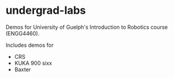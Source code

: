 # undergrad-labs
Demos for University of Guelph's Introduction to Robotics course (ENGG4460).

Includes demos for
  - CRS
  - KUKA 900 sixx
  - Baxter
